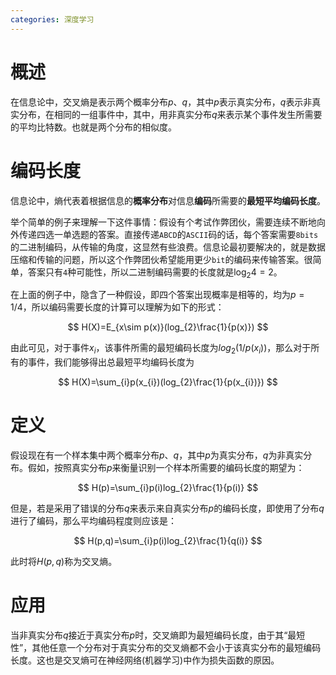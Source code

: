 ```yaml
---
categories: 深度学习
---
```


# 概述 

在信息论中，交叉熵是表示两个概率分布$p$、$q$，其中$p$表示真实分布，$q$表示非真实分布，在相同的一组事件中，其中，用非真实分布$q$来表示某个事件发生所需要的平均比特数。也就是两个分布的相似度。

# 编码长度

信息论中，熵代表着根据信息的**概率分布**对信息**编码**所需要的**最短平均编码长度**。

举个简单的例子来理解一下这件事情：假设有个考试作弊团伙，需要连续不断地向外传递四选一单选题的答案。直接传递`ABCD`的`ASCII`码的话，每个答案需要`8bits`的二进制编码，从传输的角度，这显然有些浪费。信息论最初要解决的，就是数据压缩和传输的问题，所以这个作弊团伙希望能用更少`bit`的编码来传输答案。很简单，答案只有`4`种可能性，所以二进制编码需要的长度就是$\log_{2}4=2$。

在上面的例子中，隐含了一种假设，即四个答案出现概率是相等的，均为$p=1/4$，所以编码需要长度的计算可以理解为如下的形式：


$$
H(X)=E_{x\sim p(x)}(log_{2}\frac{1}{p(x)})
$$


由此可见，对于事件$x_{i}$，该事件所需的最短编码长度为$log_{2} (1/p(x_{i}))$，那么对于所有的事件，我们能够得出总最短平均编码长度为


$$
H(X)=\sum_{i}p(x_{i})(log_{2}\frac{1}{p(x_{i})})
$$



# 定义 

假设现在有一个样本集中两个概率分布$p$、$q$，其中$p$为真实分布，$q$为非真实分布。假如，按照真实分布$p$来衡量识别一个样本所需要的编码长度的期望为：


$$
H(p)=\sum_{i}p(i)log_{2}\frac{1}{p(i)}
$$


但是，若是采用了错误的分布$q$来表示来自真实分布$p$的编码长度，即使用了分布$q$进行了编码，那么平均编码程度则应该是：


$$
H(p,q)=\sum_{i}p(i)log_{2}\frac{1}{q(i)}
$$


此时将$H(p,q)$称为交叉熵。

# 应用

当非真实分布$q$接近于真实分布$p$时，交叉熵即为最短编码长度，由于其“最短性”，其他任意一个分布对于真实分布的交叉熵都不会小于该真实分布的最短编码长度。这也是交叉熵可在神经网络(机器学习)中作为损失函数的原因。
